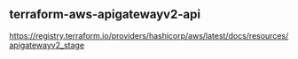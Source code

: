 ## terraform-aws-apigatewayv2-api

https://registry.terraform.io/providers/hashicorp/aws/latest/docs/resources/apigatewayv2_stage
